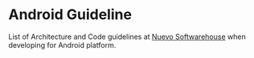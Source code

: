 # Android Guideline
List of Architecture and Code guidelines at [Nuevo Softwarehouse](https://www.nuevo.com.tr) when developing for Android platform.
